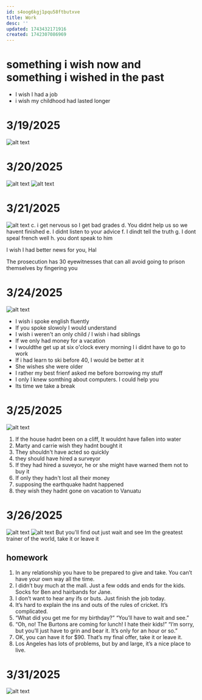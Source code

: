 ```yaml
---
id: s4oog6kgj1pqu58ftbutxve
title: Work
desc: ''
updated: 1743432171916
created: 1742307086969
---
```

# something i wish now and something i wished in the past
- I wish I had a job
- i wish my childhood had lasted longer

# 3/19/2025
![alt text](image-63.png)

# 3/20/2025
![alt text](image-64.png)
![alt text](Screenshot_20250321_072211.png)

# 3/21/2025
![alt text](image-65.png)
c. i get nervous so I get bad grades
d. You didnt help us so we havent finished
e. I didnt listen to your advice
f. I dindt tell the truth
g. I dont speal french well
h. you dont speak to him

I wish I had better news for you, Hal

The prosecution has 30 eyewitnesses that can all avoid going to prison themselves by fingering you

# 3/24/2025
![alt text](image-66.png)
- I wish i spoke english fluently
- If you spoke slowoly I would understand
- I wish i weren't an only child / I wish i had siblings
- If we only had money for a vacation
- I wouldthe get up at six o'clock every morning I i didnt have to go to work
- If i had learn to ski before 40, I would be better at it
- She wishes she were older
- I rather my best frienf asked me before borrowing my stuff
- I only I knew somthing about computers. I could help you
- Its time we take a break

# 3/25/2025
![alt text](Screenshot_20250325_084646.png)
1. If the house hadnt been on a cliff, It wouldnt have fallen into water
2. Marty and carrie wish they hadnt bought it
3. They shouldn't have acted so quickly
4. they should have hired a surveyor
5. If they had hired a suveyor, he or she might have warned them not to buy it
6. If only they hadn't lost all their money
7. supposing the earthquake hadnt happened
8. they wish they hadnt gone on vacation to Vanuatu

# 3/26/2025
![alt text](Screenshot_20250326_082039.png)
![alt text](image-67.png)
But you'll find out just wait and see
Im the greatest trainer of the world, take it or leave it

## homework
1. In any relationship you have to be prepared to give and take. You can’t have your own way all the time.
2. I didn’t buy much at the mall. Just a few odds and ends for the kids. Socks for Ben and hairbands for Jane.
3. I don’t want to hear any ifs or buts. Just finish the job today.
4. It’s hard to explain the ins and outs of the rules of cricket. It’s complicated.
5. “What did you get me for my birthday?” “You’ll have to wait and see.”
6. “Oh, no! The Burtons are coming for lunch! I hate their kids!” “I’m sorry, but you’ll just have to grin and bear it. It’s only for an hour or so.”
7. OK, you can have it for $90. That’s my final offer, take it or leave it.
8. Los Angeles has lots of problems, but by and large, it’s a nice place to live.

# 3/31/2025
![alt text](image-68.png)
